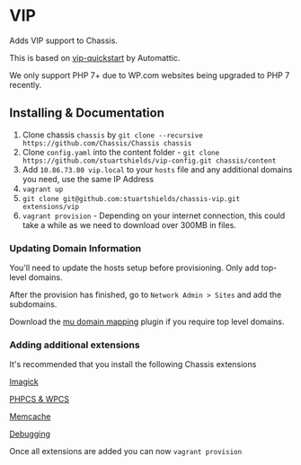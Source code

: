 # VIP
Adds VIP support to Chassis.

This is based on [vip-quickstart](https://github.com/Automattic/vip-quickstart) by Automattic.

We only support PHP 7+ due to WP.com websites being upgraded to PHP 7 recently.

## Installing & Documentation

1. Clone chassis `chassis` by `git clone --recursive https://github.com/Chassis/Chassis chassis`
2. Clone `config.yaml` into the content folder - `git clone https://github.com/stuartshields/vip-config.git chassis/content`
3. Add `10.86.73.80 vip.local` to your `hosts` file and any additional domains you need, use the same IP Address
4. `vagrant up`
5. `git clone git@github.com:stuartshields/chassis-vip.git extensions/vip`
6. `vagrant provision` - Depending on your internet connection, this could take a while as we need to download over 300MB in files.

### Updating Domain Information
You'll need to update the hosts setup before provisioning. Only add top-level domains.

After the provision has finished, go to `Network Admin > Sites` and add the subdomains.

Download the [mu domain mapping](https://wordpress.org/plugins/wordpress-mu-domain-mapping/) plugin if you require top level domains.

### Adding additional extensions
It's recommended that you install the following Chassis extensions

[Imagick](https://github.com/Chassis/Imagick)

[PHPCS & WPCS](https://github.com/Chassis/phpcs)

[Memcache](https://github.com/Chassis/memcache)

[Debugging](https://github.com/Chassis/Debugging)

Once all extensions are added you can now `vagrant provision`
